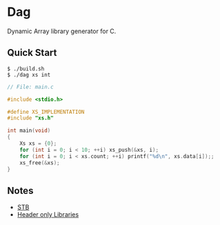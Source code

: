 # Dag
Dynamic Array library generator for C.

## Quick Start
```console
$ ./build.sh
$ ./dag xs int
```

```c
// File: main.c

#include <stdio.h>

#define XS_IMPLEMENTATION
#include "xs.h"

int main(void)
{
    Xs xs = {0};
    for (int i = 0; i < 10; ++i) xs_push(&xs, i);
    for (int i = 0; i < xs.count; ++i) printf("%d\n", xs.data[i]);;
    xs_free(&xs);
}
```

## Notes
- [STB](https://github.com/nothings/stb)
- [Header only Libraries](https://github.com/nothings/stb/blob/master/docs/stb_howto.txt)
